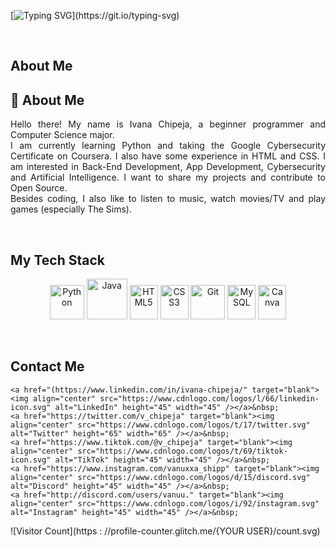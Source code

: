 [![Typing SVG](https://readme-typing-svg.demolab.com?font=Sansita+Swashed&size=30&duration=5004&pause=1000&color=8A34F7&background=FFFFFF00&center=true&vCenter=true&random=false&width=435&lines=Welcome+to+my+profile!)](https://git.io/typing-svg)

<br> 

## About Me
<div align="justify">
    <h2>🚀 About Me</h2>
    <p>
      Hello there! My name is Ivana Chipeja, a beginner programmer and Computer Science major. <br>
        I am currently learning Python and taking the Google Cybersecurity Certificate on Coursera. I also have some experience in HTML and CSS. I am interested in Back-End Development, App Development, Cybersecurity and Artificial Intelligence. I want to share my projects and contribute to Open Source. <br>
         Besides coding, I also like to listen to music, watch movies/TV and play games (especially The Sims). 
    </p>
</div>

<br>

## My Tech Stack

<p align="center">
    <img src="https://www.vectorlogo.zone/logos/python/python-icon.svg" alt="Python" width="55" height="55"/>
    <img src="https://www.vectorlogo.zone/logos/java/java-icon.svg" alt="Java" width="65" height="65"/>
    <img src="https://www.vectorlogo.zone/logos/w3_html5/w3_html5-icon.svg" alt="HTML5" width="45" height="55"/>
    <img src="https://www.vectorlogo.zone/logos/w3_css/w3_css-icon.svg" alt="CSS3" width="45" height="55"/>
    <img src="https://www.vectorlogo.zone/logos/git-scm/git-scm-icon.svg" alt="Git" width="55" height="55"/>
    <img src="https://www.vectorlogo.zone/logos/mysql/mysql-icon.svg" alt="MySQL" width="45" height="55"/>
    <img src="https://www.vectorlogo.zone/logos/canva/canva-icon.svg" alt="Canva" width="45" height="55"/>
</p>

<br>

## Contact Me

<p align="center">

    <a href="(https://www.linkedin.com/in/ivana-chipeja/" target="blank"><img align="center" src="https://www.cdnlogo.com/logos/l/66/linkedin-icon.svg" alt="LinkedIn" height="45" width="45" /></a>&nbsp;
    <a href="https://twitter.com/v_chipeja" target="blank"><img align="center" src="https://www.cdnlogo.com/logos/t/17/twitter.svg" alt="Twitter" height="65" width="65" /></a>&nbsp;
    <a href="https://www.tiktok.com/@v_chipeja" target="blank"><img align="center" src="https://www.cdnlogo.com/logos/t/69/tiktok-icon.svg" alt="TikTok" height="45" width="45" /></a>&nbsp;
    <a href="https://www.instagram.com/vanuxxa_shipp" target="blank"><img align="center" src="https://www.cdnlogo.com/logos/d/15/discord.svg" alt="Discord" height="45" width="45" /></a>&nbsp;
    <a href="http://discord.com/users/vanuu." target="blank"><img align="center" src="https://www.cdnlogo.com/logos/i/92/instagram.svg" alt="Instagram" height="45" width="45" /></a>&nbsp;

</p>


<!---
ivana-chipeja/ivana-chipeja is a ✨ special ✨ repository because its `README.md` (this file) appears on your GitHub profile.
You can click the Preview link to take a look at your changes.
--->

![Visitor Count](https : //profile-counter.glitch.me/{YOUR USER}/count.svg)

